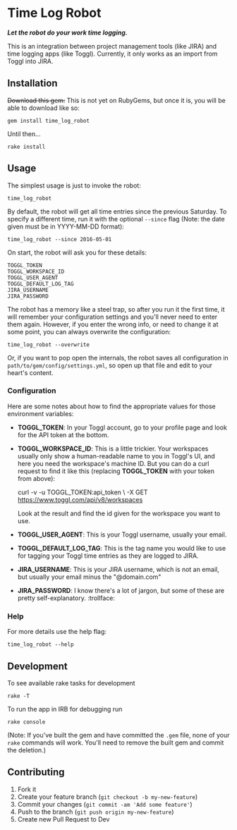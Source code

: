 # Time Log Robot
***Let the robot do your work time logging.***

This is an integration between project management tools (like JIRA) and time logging apps (like Toggl). Currently, it only works as an import from Toggl into JIRA.

## Installation

~~Download this gem:~~ This is not yet on RubyGems, but once it is, you will be able to download like so:

    gem install time_log_robot

Until then...

    rake install

## Usage

The simplest usage is just to invoke the robot:

    time_log_robot

By default, the robot will get all time entries since the previous Saturday. To specify a different time, run it with the optional `--since` flag (Note: the date given must be in YYYY-MM-DD format):

    time_log_robot --since 2016-05-01

On start, the robot will ask you for these details:

    TOGGL_TOKEN
    TOGGL_WORKSPACE_ID
    TOGGL_USER_AGENT
    TOGGL_DEFAULT_LOG_TAG
    JIRA_USERNAME
    JIRA_PASSWORD

The robot has a memory like a steel trap, so after you run it the first time, it will remember your configuration settings and you'll never need to enter them again. However, if you enter the wrong info, or need to change it at some point, you can always overwrite the configuration:

    time_log_robot --overwrite

Or, if you want to pop open the internals, the robot saves all configuration in `path/to/gem/config/settings.yml`, so open up that file and edit to your heart's content.

### Configuration

Here are some notes about how to find the appropriate values for those environment variables:

* **TOGGL_TOKEN**: In your Toggl account, go to your profile page and look for the API token at the bottom.
* **TOGGL_WORKSPACE_ID**: This is a little trickier. Your workspaces usually only show a human-readable name to you in Toggl's UI, and here you need the workspace's machine ID. But you can do a curl request to find it like this (replacing **TOGGL_TOKEN** with your token from above):

    curl -v -u TOGGL_TOKEN:api_token \ -X GET https://www.toggl.com/api/v8/workspaces

  Look at the result and find the id given for the workspace you want to use.

* **TOGGL_USER_AGENT**: This is your Toggl username, usually your email.
* **TOGGL_DEFAULT_LOG_TAG**: This is the tag name you would like to use for tagging your Toggl time entries as they are logged to JIRA.
* **JIRA_USERNAME**: This is your JIRA username, which is not an email, but usually your email minus the "@domain.com"
* **JIRA_PASSWORD**: I know there's a lot of jargon, but some of these are pretty self-explanatory. :trollface:

### Help

For more details use the help flag:

    time_log_robot --help


## Development
To see available rake tasks for development

    rake -T

To run the app in IRB for debugging run

    rake console

(Note: If you've built the gem and have committed the `.gem` file, none of your `rake` commands will work. You'll need to remove the built gem and commit the deletion.)

## Contributing

1. Fork it
2. Create your feature branch (`git checkout -b my-new-feature`)
3. Commit your changes (`git commit -am 'Add some feature'`)
4. Push to the branch (`git push origin my-new-feature`)
5. Create new Pull Request to Dev